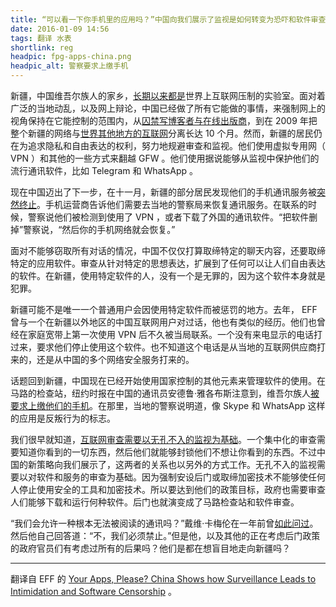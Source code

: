 ```yaml
---
title: “可以看一下你手机里的应用吗？”中国向我们展示了监视是如何转变为恐吓和软件审查的
date: 2016-01-09 14:56
tags: 翻译 水表
shortlink: reg
headpic: fpg-apps-china.png
headpic_alt: 警察要求上缴手机
---
```


新疆，中国维吾尔族人的家乡，[长期以来都是][1]世界上互联网压制的实验室。面对着广泛的当地动乱，以及网上辩论，中国已经做了所有它能做的事情，来强制网上的视角保持在它能控制的范围内，从[囚禁写博客者与在线出版商][2]，到在 2009 年把整个新疆的网络与[世界其他地方的互联网][3]分离长达 10 个月。然而，新疆的居民仍在为追求隐私和自由表达的权利，努力地规避审查和监视。他们使用虚拟专用网（ VPN ）和其他的一些方式来翻越 GFW 。他们使用据说能够从监视中保护他们的流行通讯软件，比如 Telegram 和 WhatsApp 。

<!--more-->

现在中国迈出了下一步，在十一月，新疆的部分居民发现他们的手机通讯服务被[突然终止][4]。手机运营商告诉他们需要去当地的警察局来恢复通讯服务。在联系的时候，警察说他们被检测到使用了 VPN ，或者下载了外国的通讯软件。“把软件删掉”警察说，“然后你的手机网络就会恢复。”

面对不能够窃取所有对话的情况，中国不仅仅打算取缔特定的聊天内容，还要取缔特定的应用软件。审查从针对特定的思想表达，扩展到了任何可以让人们自由表达的软件。在新疆，使用特定软件的人，没有一个是无罪的，因为这个软件本身就是犯罪。

新疆可能不是唯一一个普通用户会因使用特定软件而被惩罚的地方。去年， EFF 曾与一个在新疆以外地区的中国互联网用户对过话，他也有类似的经历。他们也曾经在家庭宽带上第一次使用 VPN 后不久被当局联系。一个没有来电显示的电话打过来，要求他们停止使用这个软件。也不知道这个电话是从当地的互联网供应商打来的，还是从中国的多个网络安全服务打来的。

话题回到新疆，中国现在已经开始使用国家控制的其他元素来管理软件的使用。在马路的检查站，纽约时报在中国的通讯员安德鲁·雅各布斯注意到，维吾尔族人[被要求上缴他们的手机][5]。在那里，当地的警察说明道，像 Skype 和 WhatsApp 这样的应用是反叛行为的标志。

我们很早就知道，[互联网审查需要以无孔不入的监视为基础][6]。一个集中化的审查需要知道你看到的一切东西，然后他们就能够封锁他们不想让你看到的东西。不过中国的新策略向我们展示了，这两者的关系也以另外的方式工作。无孔不入的监视需要以对软件和服务的审查为基础。因为强制安设后门或取缔加密技术不能够使任何人停止使用安全的工具和加密技术。所以要达到他们的政策目标，政府也需要审查人们能够下载和运行何种软件。后门也就演变成了马路检查站和软件审查。

“我们会允许一种根本无法被阅读的通讯吗？”戴维·卡梅伦在一年前曾[如此问过][7]。然后他自己回答道：“不，我们必须禁止。”但是他，以及其他的正在考虑后门政策的政府官员们有考虑过所有的后果吗？他们是都在想盲目地走向新疆吗？

------

翻译自 EFF 的 [Your Apps, Please? China Shows how Surveillance Leads to Intimidation and Software Censorship](https://www.eff.org/deeplinks/2016/01/china-shows-how-backdoors-lead-software-censorship) 。

[1]: http://thediplomat.com/2014/07/how-china-dismantled-the-uyghur-internet/
[2]: http://uhrp.org/press-release/trapped-virtual-cage-chinese-state-repression-uyghurs-online.html
[3]: http://www.economist.com/news/special-report/21574633-turning-entire-internet-nuclear-option-best-not-exercised-thou-shalt-not-kill
[4]: http://cn.nytimes.com/china/20151124/c24chinavpn/
[5]: http://cn.nytimes.com/china/20160104/c04xinjiang/
[6]: http://www.theguardian.com/technology/2012/mar/02/censorship-inseperable-from-surveillance
[7]: http://www.telegraph.co.uk/technology/internet-security/11340621/Spies-should-be-able-to-monitor-all-online-messaging-says-David-Cameron.html
